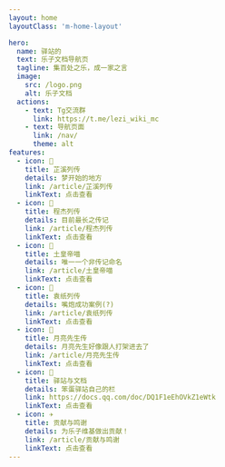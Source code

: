 ```yaml
---
layout: home
layoutClass: 'm-home-layout'

hero:
  name: 驿站的
  text: 乐子文档导航页
  tagline: 集百处之乐，成一家之言
  image:
    src: /logo.png
    alt: 乐子文档
  actions:
    - text: Tg交流群
      link: https://t.me/lezi_wiki_mc
    - text: 导航页面
      link: /nav/
      theme: alt
features:
  - icon: 🤏
    title: 芷溪列传
    details: 梦开始的地方
    link: /article/芷溪列传
    linkText: 点击查看
  - icon: 📘
    title: 程杰列传
    details: 目前最长之传记
    link: /article/程杰列传
    linkText: 点击查看
  - icon: 🎩
    title: 土皇帝喵
    details: 唯一一个非传记命名
    link: /article/土皇帝喵
    linkText: 点击查看
  - icon: 🐒
    title: 袁纸列传
    details: 嘴炮成功案例(?)
    link: /article/袁纸列传
    linkText: 点击查看
  - icon: 🌙
    title: 月亮先生传
    details: 月亮先生好像跟人打架进去了
    link: /article/月亮先生传
    linkText: 点击查看
  - icon: 🚉
    title: 驿站与文档
    details: 笨蛋驿站自己的栏
    link: https://docs.qq.com/doc/DQ1F1eEhOVkZ1eWtk
    linkText: 点击查看
  - icon: ✈️
    title: 贡献与鸣谢
    details: 为乐子维基做出贡献！
    link: /article/贡献与鸣谢
    linkText: 点击查看
---
```


<style>
/*爱的魔力转圈圈*/
.m-home-layout .image-src:hover {
  transform: translate(-50%, -50%) rotate(666turn);
  transition: transform 59s 1s cubic-bezier(0.3, 0, 0.8, 1);
}

.m-home-layout .details small {
  opacity: 0.8;
}

.m-home-layout .bottom-small {
  display: block;
  margin-top: 2em;
  text-align: right;
}
</style>
